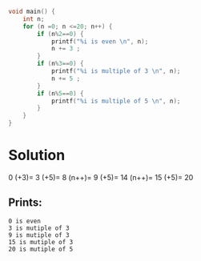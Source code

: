 ```c
void main() {
    int n;
    for (n =0; n <=20; n++) {
        if (n%2==0) {
            printf("%i is even \n", n);
            n += 3 ;
        }
        if (n%3==0) {
            printf("%i is multiple of 3 \n", n);
            n += 5 ;
        }
        if (n%5==0) {
            printf("%i is multiple of 5 \n", n);
        }
    }
}
```

# Solution
0 (+3)= 3 (+5)= 8 (n++)= 9 (+5)= 14 (n++)= 15 (+5)= 20

## Prints:
```
0 is even
3 is mutiple of 3
9 is mutiple of 3
15 is mutiple of 3
20 is mutiple of 5
```

